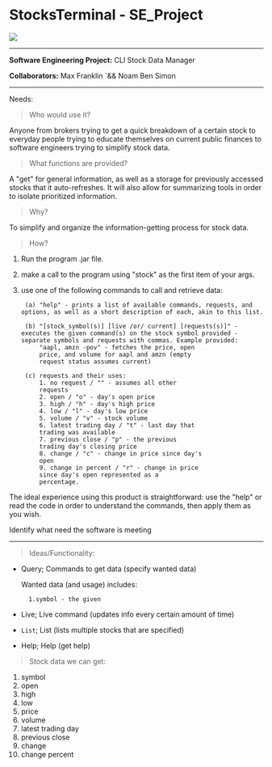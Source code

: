# StocksTerminal - SE_Project

![](https://s40424.pcdn.co/in/wp-content/uploads/2022/07/info-systems.jpg.webp)

---

**Software Engineering Project:** CLI Stock Data Manager

**Collaborators:** Max Franklin `&& Noam Ben Simon

---

Needs:

>Who would use it?

Anyone from brokers trying to get a quick breakdown of a certain stock to everyday people trying to educate themselves on current public finances to software engineers trying to simplify stock data.

> What functions are provided?

 A "get" for general information, as well as a storage for previously accessed stocks that it auto-refreshes. It will also allow for summarizing tools in order to isolate prioritized information.

> Why?

To simplify and organize the information-getting process for stock data.
  
> How?

1. Run the program .jar file.

2. make a call to the program using "stock" as the first item of your args.

3. use one of the following commands to call and retrieve data:

        (a) "help" - prints a list of available commands, requests, and options, as well as a short description of each, akin to this list.

        (b) "[stock_symbol(s)] [live /or/ current] [requests(s)]" - executes the given command(s) on the stock symbol provided - separate symbols and requests with commas. Example provided:
            "aapl, amzn -pov" - fetches the price, open 
            price, and volume for aapl and amzn (empty 
            request status assumes current)

        (c) requests and their uses:
            1. no request / "" - assumes all other 
            requests
            2. open / "o" - day's open price
            3. high / "h" - day's high price
            4. low / "l" - day's low price
            5. volume / "v" - stock volume
            6. latest trading day / "t" - last day that 
            trading was available
            7. previous close / "p" - the previous 
            trading day's closing price
            8. change / "c" - change in price since day's 
            open
            9. change in percent / "r" - change in price 
            since day's open represented as a 
            percentage.


The ideal experience using this product is straightforward: use the "help" or read the code in order to understand the commands, then apply them as you wish.


Identify what need the software is meeting

---


> Ideas/Functionality:

- Query; Commands to get data (specify wanted data)
    
    Wanted data (and usage) includes:

        1.symbol - the given


- Live; Live command (updates info every certain amount of time)
- `List`; List (lists multiple stocks that are specified)
- Help; Help (get help)

> Stock data we can get:

01. symbol
02. open
03. high
04. low
05. price
06. volume
07. latest trading day
08. previous close
09. change
10. change percent

